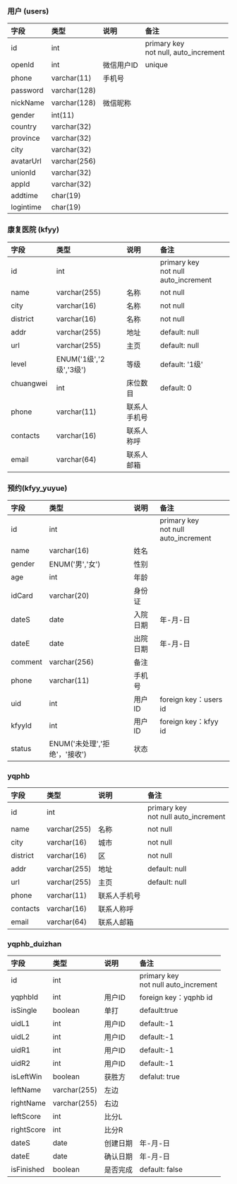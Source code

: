 ### 用户 (users)
|字段   |类型  |说明   |备注   |
|:-----|:-----|:------|:------|
|id    |int   | |primary key<br>not null, auto_increment |
|openId |int |微信用户ID |unique|
|phone  |varchar(11) |手机号 ||
|password  |varchar(128) | ||
|nickName  |varchar(128) |微信昵称||
|gender  |int(11) | ||
|country  |varchar(32) | ||
|province  |varchar(32) | ||
|city  |varchar(32) | ||
|avatarUrl  |varchar(256) | ||
|unionId  |varchar(32) | ||
|appId  |varchar(32) | ||
|addtime  |char(19) | ||
|logintime  |char(19) | ||

### 康复医院 (kfyy)
|字段   |类型  |说明   |备注   |
|:-----|:-----|:------|:------|
|id    |int   | |primary key<br>not null auto_increment |
|name  |varchar(255)|名称|not null|
|city  |varchar(16)|名称|not null|
|district  |varchar(16)|名称|not null|
|addr  |varchar(255)|地址|default: null|
|url   |varchar(255)|主页|default: null|
|level |ENUM('1级','2级','3级')|等级|default: '1级'|
|chuangwei  |int   |床位数目|default: 0|
|phone|varchar(11)   |联系人手机号||
|contacts|varchar(16)   |联系人称呼||
|email|varchar(64)   |联系人邮箱||

### 预约(kfyy_yuyue)
|字段   |类型  |说明   |备注   |
|:-----|:-----|:------|:------|
|id    |int   | |primary key<br>not null auto_increment|
|name  |varchar(16) |姓名||
|gender|ENUM('男','女') |性别 ||
|age   |int |年龄 ||
|idCard|varchar(20) |身份证 ||
|dateS |date|入院日期|年-月-日|
|dateE |date|出院日期|年-月-日|
|comment|varchar(256)|备注||
|phone|varchar(11)|手机号||
|uid  |int   |用户ID|foreign key：users id|
|kfyyId  |int   |用户ID|foreign key：kfyy id|
|status|ENUM('未处理','拒绝'，'接收') |状态 ||

### yqphb
|字段   |类型  |说明   |备注   |
|:-----|:-----|:------|:------|
|id    |int   | |primary key<br>not null auto_increment |
|name  |varchar(255)|名称|not null|
|city  |varchar(16)|城市|not null|
|district  |varchar(16)|区|not null|
|addr  |varchar(255)|地址|default: null|
|url   |varchar(255)|主页|default: null|
|phone|varchar(11)   |联系人手机号||
|contacts|varchar(16)   |联系人称呼||
|email|varchar(64)   |联系人邮箱||

### yqphb_duizhan
|字段   |类型  |说明   |备注   |
|:-----|:-----|:------|:------|
|id    |int   | |primary key<br>not null auto_increment|
|yqphbId  |int   |用户ID|foreign key：yqphb id|
|isSingle|boolean|单打|default:true|
|uidL1  |int   |用户ID|default:-1|
|uidL2  |int   |用户ID|default:-1|
|uidR1  |int   |用户ID|default:-1|
|uidR2  |int   |用户ID|default:-1|
|isLeftWin|boolean|获胜方|defalut: true|
|leftName|varchar(255)|左边||
|rightName|varchar(255)|右边||
|leftScore|int|比分L||
|rightScore|int|比分R||
|dateS |date|创建日期|年-月-日|
|dateE |date|确认日期|年-月-日|
|isFinished|boolean|是否完成|default: false|
